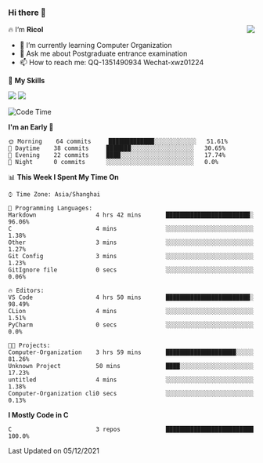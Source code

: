 ### Hi there 👋

<a href="#">
  <img align="right" src="https://github-readme-stats.vercel.app/api?username=Ricolxwz&count_private=true&show_icons=true&bg_color=15,f2f7fd,E0EAFC" />
</a>

🔥 I‘m **Ricol**

- 🌱 I’m currently learning Computer Organization
- 💬 Ask me about Postgraduate entrance examination
- 📫 How to reach me: QQ-1351490934 Wechat-xwz01224

🌟 **My Skills**

![](https://img.shields.io/badge/Language-C-green.svg?style=flat-square)
![](https://img.shields.io/badge/Language-Python-orange.svg?style=flat-square)

<!--START_SECTION:waka-->
![Code Time](http://img.shields.io/badge/Code%20Time-6%20hrs%2010%20mins-blue)

**I'm an Early 🐤** 

```text
🌞 Morning    64 commits     █████████████░░░░░░░░░░░░   51.61% 
🌆 Daytime    38 commits     ███████░░░░░░░░░░░░░░░░░░   30.65% 
🌃 Evening    22 commits     ████░░░░░░░░░░░░░░░░░░░░░   17.74% 
🌙 Night      0 commits      ░░░░░░░░░░░░░░░░░░░░░░░░░   0.0%

```


📊 **This Week I Spent My Time On** 

```text
⌚︎ Time Zone: Asia/Shanghai

💬 Programming Languages: 
Markdown                 4 hrs 42 mins       ████████████████████████░   96.06% 
C                        4 mins              ░░░░░░░░░░░░░░░░░░░░░░░░░   1.38% 
Other                    3 mins              ░░░░░░░░░░░░░░░░░░░░░░░░░   1.27% 
Git Config               3 mins              ░░░░░░░░░░░░░░░░░░░░░░░░░   1.23% 
GitIgnore file           0 secs              ░░░░░░░░░░░░░░░░░░░░░░░░░   0.06%

🔥 Editors: 
VS Code                  4 hrs 50 mins       ████████████████████████░   98.49% 
CLion                    4 mins              ░░░░░░░░░░░░░░░░░░░░░░░░░   1.51% 
PyCharm                  0 secs              ░░░░░░░░░░░░░░░░░░░░░░░░░   0.0%

🐱‍💻 Projects: 
Computer-Organization    3 hrs 59 mins       ████████████████████░░░░░   81.26% 
Unknown Project          50 mins             ████░░░░░░░░░░░░░░░░░░░░░   17.23% 
untitled                 4 mins              ░░░░░░░░░░░░░░░░░░░░░░░░░   1.38% 
Computer-Organization cli0 secs              ░░░░░░░░░░░░░░░░░░░░░░░░░   0.13%

```

**I Mostly Code in C** 

```text
C                        3 repos             █████████████████████████   100.0%

```



 Last Updated on 05/12/2021
<!--END_SECTION:waka-->
